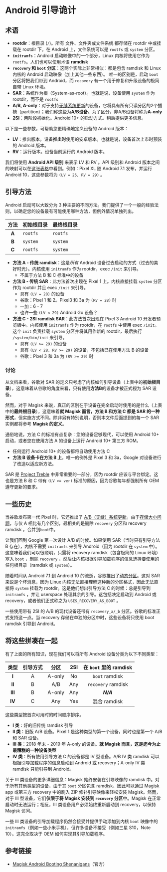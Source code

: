 # Android 引导诡计

## 术语

- **rootdir**：根目录 (`/`)。所有 文件、文件夹或文件系统 都存储在 rootdir 中或挂载在 rootdir 下。在 Android 上，文件系统可以是 `rootfs` 或 `system` 分区。
- **`initramfs`**：Android 启动映像中的一个部分，Linux 内核将使用它作为`rootfs`。人们也可以使用术语 **ramdisk**
- **`recovery` 和 `boot` 分区**：这两个实际上非常相似：都是包含 ramdisk 和 Linux 内核的 Android 启动映像（加上其他一些东西）。
唯一的区别是，启动 `boot` 分区将把我们带到 Android，而 `recovery` 有一个用于修复和升级设备的极简自带 Linux 环境。
- **SAR**：系统作为根（System-as-root）。也就是说，设备使用 `system` 作为 rootdir，而不是 `rootfs`
- **A/B, A-only**：对于支持[无缝系统更新](https://source.android.google.cn/docs/core/ota/ab)的设备，它将具有所有只读分区的2个插槽（partition）；我们称这些为**A/B设备**。为了区分，非A/B设备将称为**A-only**
- **2SI**：两阶段初始化。Android 10+ 的启动方式。稍后提供更多信息。

以下是一些参数，可帮助您更精确地定义设备的 Android 版本：

- **LV**：推出版本。设备**推出时**使用的安卓版本。也就是说，设备首次上市时预装的 Android 版本。
- **RV**：运行版本。设备当前运行的 Android 版本。

我们将使用 **Android API 级别** 来表示 LV 和 RV 。API 级别和 Android 版本之间的映射可以在[这张表格](https://source.android.google.cn/setup/start/build-numbers#platform-code-names-versions-api-levels-and-ndk-releases)中看到。例如：Pixel XL 随 Android 7.1 发布，并运行 Android 10，这些参数将为 `(LV = 25, RV = 29)` 。

## 引导方法

Android 启动可以大致分为 3 种主要的不同方法。我们提供了一个一般的经验法则，以确定您的设备最有可能使用哪种方法，但例外情况单独列出。

| 方法  | 初始根目录 | 最终根目录 |
| :---: | ---------- | ---------- |
| **A** | `rootfs`   | `rootfs`   |
| **B** | `system`   | `system`   |
| **C** | `rootfs`   | `system`   |

- **方法 A - 传统 ramdisk**：这是*所有* Android 设备过去启动的方式（过去的美好时光）。内核使用 `initramfs` 作为 rootdir，exec `/init` 来引导。
  - 不属于方法 B 和 C 标准中的设备
- **方法 B - 传统 SAR**：此方法首次出现在 Pixel 1 上。内核直接挂载 `system` 分区作为 rootdir 并且 exec `/init` 来引导。
  - 具有 `(LV = 28)` 的设备
  - 谷歌：Pixel 1 和 2。Pixel3 和 3a 为 `(RV = 28)` 时
  - 一加：6 - 7
  - 也许一些 `(LV < 29)` Android Go 设备？
- **方法 C - 2SI ramdisk SAR**：此方法首次出现在 Pixel 3 Android 10 开发者预览版中。内核使用 `initramfs` 作为 rootdir，在 `rootfs` 中使用 exec `/init`。这个 `init` 负责挂载 `system` 分区并将其用作新的 rootdir，最后执行 `/system/bin/init` 来引导。
  - 具有 `(LV >= 29)` 的设备
  - 具有 `(LV < 28, RV >= 29)` 的设备，不包括已在使用方法 B 的设备
  - 谷歌：Pixel 3 和 3a 为 `(RV >= 29)` 时

### 讨论

从文档来看，谷歌对 SAR 的定义只考虑了内核如何引导设备（上表中的**初始根目录**），这意味着从谷歌的角度来看，只有使用**方法B**的设备才被正式视为 SAR 设备。

然而，对于 Magisk 来说，真正的区别在于设备在完全启动时使用的是什么（上表中的**最终根目录**），这意味着**就 Magisk 而言，方法 B 和方法 C 都是 SAR 的一种形式**，但实施方式不同。除非另有特别说明，否则本文件后面提到的每一个 SAR 实例都将参考 **Magisk 的定义**。

通俗地说，方法 C 的标准有点复杂：您的设备足够现代，可以使用 Android 10+ 启动，或者您在使用方法 A 的设备上运行 Android 10+ 第三方 ROM。

- 任何运行 Android 10+ 的设备都将自动使用方法 C
- **方法 B 设备卡在方法 B 上**，唯一的例外是 Pixel 3 和 3a，Google 对设备进行了改造以适应新方法。

SAR 是 [Project Treble](https://source.android.google.cn/devices/architecture#hidl) 中非常重要的一部分，因为 rootdir 应该与平台绑定。这也是方法 B 和 C 带有 `(LV >= ver)` 标准的原因，因为谷歌每年都强制所有 OEM 遵守更新的要求。

## 一些历史

当谷歌发布第一代 Pixel 时，它还推出了 [A/B（无缝）系统更新](https://source.android.google.cn/devices/tech/ota/ab)。由于[存储大小问题](https://source.android.google.cn/devices/tech/ota/ab/ab_faqs)，与仅 A 相比有几个区别，最相关的是删除 `recovery` 分区和 recovery ramdisk ，合并到`boot`中。

让我们回到 Google 第一次设计 A/B 的时候。如果使用 SAR（当时只有引导方法 B 存在），内核不需要 `initramfs` 来引导 Android（因为 rootdir 在 `system` 中）。这意味着我们可以很聪明，只需将 recovery ramdisk（包含极简的 Linux 环境）塞入 `boot` ，删除 `recovery` ，然后让内核根据引导加载程序的信息选择要使用的任何根目录（ramdisk 或 `system`）。

随着时间从 Android 7.1 到 Android 10 的流逝，谷歌推出了[动态分区](https://source.android.google.cn/devices/tech/ota/dynamic_partitions/implement)。这对 SAR 来说是个坏消息，因为 Linux 内核无法直接理解这种新的分区格式，因此无法直接将 `system` 挂载为 rootdir。这是他们想出引导方法 C 的时候：总是引导到 `initramfs` ，并让 userspace 处理其余的引导。这包括决定启动到 Android 或 recovery，或者他们正式称之为 `USES_RECOVERY_AS_BOOT` 。

一些使用带有 2SI 的 A/B 的现代设备还带有 `recovery_a/_b` 分区。谷歌的标准正式支持这一点。当 recovery 存储在单独的分区中时，这些设备将只使用 boot ramdisk 引导到 Android。

## 将这些拼凑在一起

有了上面的所有知识，现在我们可以将所有 Android 设备分类为以下不同类型：

|  类型   | 引导方式 |  分区  |  2SI  | 在 `boot` 里的 ramdisk |
| :-----: | :------: | :----: | :---: | :--------------------: |
|  **I**  |    A     | A-only |  No   |     `boot` ramdisk     |
| **II**  |    B     |  A/B   |  Any  |   `recovery` ramdisk   |
| **III** |    B     | A-only |  Any  |       ***N/A***        |
| **IV**  |    C     |  Any   |  Yes  |      混合 ramdisk      |

这些类型按首次可用时的时间顺序排序。

- **I 类**：好的旧传统 ramdisk 引导
- **II 类**：旧版 A/B 设备。Pixel 1 是这种类型的第一个设备，同时也是第一个 A/B 和 SAR 设备。
- **III 类**：2018 年末 - 2019 年 A-only 的设备。**就 Magisk 而言，这是迄今为止最糟糕的一种设备类型**
- **IV 类**：所有使用引导方法 C 的设备都是 IV 型设备。A/B IV 类 ramdisk 可以根据引导加载程序的信息启动到 Android 或 recovery；A-only IV 类 ramdisk 只能引导到 Android。

关于 III 类设备的更多详细信息：Magisk 始终安装在引导映像的 ramdisk 中。对于所有其他类型的设备，由于其 `boot` 分区包含 ramdisk，因此可以通过 Magisk app 或第三方 recovery 中的刷入 ZIP 修补引导映像来轻松安装 Magisk。然而，对于 III 型设备，它们**仅限于将 Magisk 安装到 `recovery` 分区**中。Magisk 在正常启动时无法运行；相反，III 类设备用户必须始终重新启动到 recovery，以保持 Magisk 访问。

一些 III 类设备的引导加载程序仍然会接受并提供手动添加到内核 `boot` 映像中的 `initramfs`（例如一些小米手机），但许多设备不接受（例如三星 S10，Note 10）。这完全取决于 OEM 如何实现其引导加载程序。

## 参考链接

- [Magisk Android Booting Shenanigans](https://topjohnwu.github.io/Magisk/boot.html)（官方）
